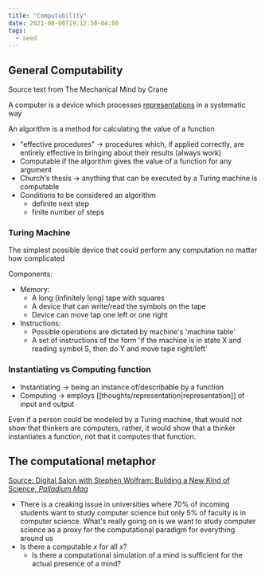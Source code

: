 ```yaml
---
title: "Computability"
date: 2021-08-06T19:12:58-04:00
tags:
  - seed
---
```


## General Computability

Source text from The Mechanical Mind by Crane

A computer is a device which processes [representations](/thoughts/representation) in a systematic way

An algorithm is a method for calculating the value of a function

- "effective procedures" → procedures which, if applied correctly, are entirely effective in bringing about their results (always work)
- Computable if the algorithm gives the value of a function for any argument
- Church's thesis → anything that can be executed by a Turing machine is computable
- Conditions to be considered an algorithm
  - definite next step
  - finite number of steps

### Turing Machine

The simplest possible device that could perform any computation no matter how complicated

Components:

- Memory:
  - A long (infinitely long) tape with squares
  - A device that can write/read the symbols on the tape
  - Device can move tap one left or one right
- Instructions:
  - Possible operations are dictated by machine's 'machine table'
  - A set of instructions of the form 'if the machine is in state X and reading symbol S, then do Y and move tape right/left'

### Instantiating vs Computing function

- Instantiating → being an instance of/describable by a function
- Computing → employs [[thoughts/representation|representation]] of input and output

Even if a person could be modeled by a Turing machine, that would not show that thinkers are computers, rather, it would show that a thinker instantiates a function, not that it computes that function.

## The computational metaphor

[Source: Digital Salon with Stephen Wolfram: Building a New Kind of Science, _Palladium Mag_](https://palladiummag.com/2020/08/04/digital-salon-with-stephen-wolfram-building-a-new-kind-of-science/)

- There is a creaking issue in universities where 70% of incoming students want to study computer science but only 5% of faculty is in computer science. What's really going on is we want to study computer science as a proxy for the computational paradigm for everything around us
- Is there a computable $x$ for all $x$?
  - Is there a computational simulation of a mind is sufficient for the actual presence of a mind?
